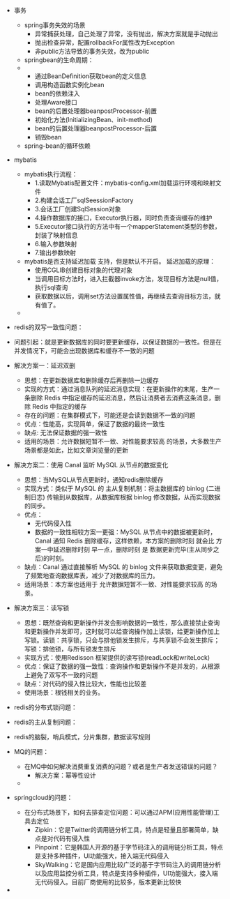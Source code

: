 - 事务
  - spring事务失效的场景
     - 异常捕获处理，自己处理了异常，没有抛出，解决方案就是手动抛出
     - 抛出检查异常，配置rollbackFor属性改为Exception
     - 非public方法导致的事务失效，改为public
  - springbean的生命周期：
  - 
     - 通过BeanDefinition获取bean的定义信息
     - 调用构造函数实例化bean
     - bean的依赖注入
     - 处理Aware接口
     - bean的后置处理器beanpostProcessor-前置
     - 初始化方法(InitializingBean、init-method)
     - bean的后置处理器beanpostProcessor-后置
     - 销毁bean
   - spring-bean的循环依赖
- mybatis
   - mybatis执行流程：
     - 1.读取Mybatis配置文件：mybatis-config.xml加载运行环境和映射文件
     - 2.构建会话工厂sqlSeessionFactory
     - 3.会话工厂创建SqlSession对象
     - 4.操作数据库的接口，Executor执行器，同时负责查询缓存的维护
     - 5.Executor接口执行的方法中有一个mapperStatement类型的参数，封装了映射信息
     - 6.输入参数映射
     - 7.输出参数映射
   - mybatis是否支持延迟加载
      支持，但是默认不开启。
     延迟加载的原理：
       - 使用CGLIB创建目标对象的代理对象
       - 当调用目标方法时，进入拦截器invoke方法，发现目标方法是null值，执行sql查询
       - 获取数据以后，调用set方法设置属性值，再继续去查询目标方法，就有值了。
   - 
- redis的双写一致性问题：
 - 问题引起：就是更新数据库的同时要更新缓存，以保证数据的一致性。但是在并发情况下，可能会出现数据库和缓存不一致的问题
  - 解决方案一：延迟双删
    - 思想：在更新数据库和删除缓存后再删除一边缓存
    - 实现的方式：通过消息队列的延迟消息实现：在更新操作的末尾，生产一条删除 Redis 中指定缓存的延迟消息，然后让消费者去消费这条消息，删除 Redis 中指定的缓存
    - 存在的问题：在集群模式下，可能还是会读到数据不一致的问题
    - 优点：性能高，实现简单，保证了数据的最终一致性
    - 缺点: 无法保证数据的强一致性
    - 适用的场景：允许数据短暂不一致、对性能要求较高 的场景，大多数生产场景都是如此，比如文章浏览量的更新
  - 解决方案二：使用 Canal 监听 MySQL 从节点的数据变化
    - 思想：当MySQL从节点更新时，通知redis删除缓存
    - 实现方式：类似于 MySQL 的 主从复制机制：将主数据库的 binlog (二进制日志) 传输到从数据库，从数据库根据 binlog 修改数据，从而实现数据的同步。
    - 优点：
       - 无代码侵入性
       - 数据的一致性相较方案一更强：MySQL 从节点中的数据被更新时，Canal 通知 Redis 删除缓存，这样依赖，本方案的删除时刻 就会比 方案一中延迟删除时刻 早一点，删除时刻 是 数据更新完毕(主从同步之后)的时刻。
    - 缺点：Canal 通过直接解析 MySQL 的 binlog 文件来获取数据变更，避免了频繁地查询数据库表，减少了对数据库的压力。
    - 适用场景：本方案也适用于 允许数据短暂不一致、对性能要求较高 的场景。
  - 解决方案三：读写锁
     - 思想：既然查询和更新操作并发会影响数据的一致性，那么直接禁止查询和更新操作并发即可，这时就可以给查询操作加上读锁，给更新操作加上写锁。读锁：共享锁，只会与排他锁发生排斥，与共享锁不会发生排斥；写锁：排他锁，与所有锁发生排斥
     - 实现方式：使用Redisson 框架提供的读写锁(readLock和writeLock)
     - 优点：保证了数据的强一致性：查询操作和更新操作不是并发的，从根源上避免了双写不一致的问题
     - 缺点：对代码的侵入性比较大，性能也比较差
     - 使用场景：根钱相关的业务。
- redis的分布式锁问题：
- redis的主从复制问题：
- redis的脑裂，哨兵模式，分片集群，数据读写规则

- MQ的问题：
   - 在MQ中如何解决消费重复消费的问题？或者是生产者发送错误的问题？
     - 解决方案：幂等性设计
   - 
- springcloud的问题：
   - 在分布式场景下，如何去排查定位问题：可以通过APM(应用性能管理)工具去定位
     - Zipkin：它是Twitter的调用链分析工具，特点是轻量且部署简单，缺点是对代码有侵入性
     - Pinpoint：它是韩国人开源的基于字节码注入的调用链分析工具，特点是支持多种插件，UI功能强大，接入端无代码侵入
     - SkyWalking：它是国内应用比较广泛的基于字节码注入的调用链分析以及应用监控分析工具，特点是支持多种插件，UI功能强大，接入端无代码侵入。目前厂商使用的比较多，版本更新比较快
- 

  
